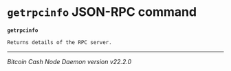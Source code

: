 `getrpcinfo` JSON-RPC command
=============================

**`getrpcinfo`**

```
Returns details of the RPC server.
```

***

*Bitcoin Cash Node Daemon version v22.2.0*
